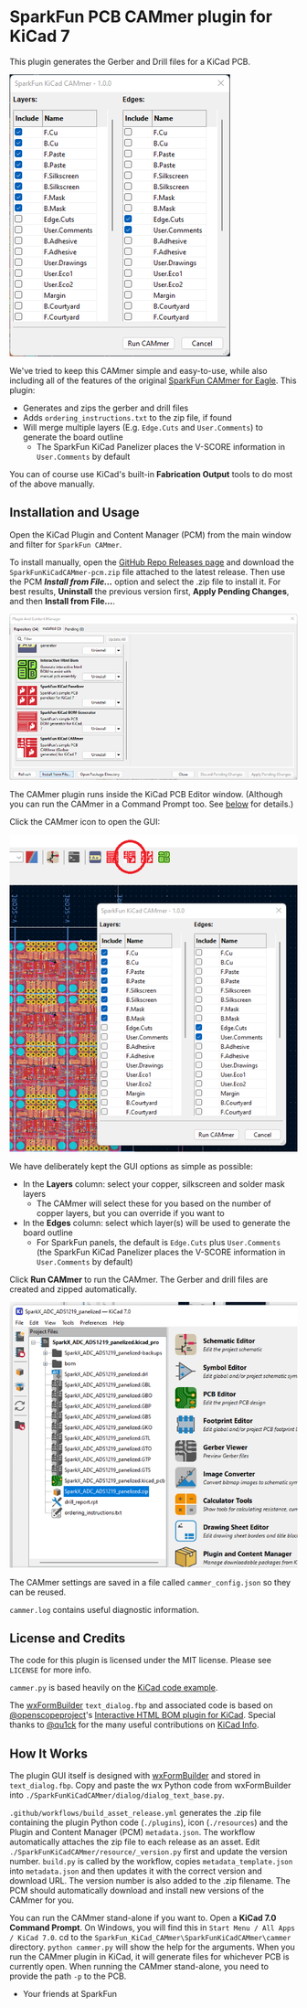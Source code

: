 # SparkFun PCB CAMmer plugin for KiCad 7

This plugin generates the Gerber and Drill files for a KiCad PCB.

![CAMmer](./img/cammer.png)

We've tried to keep this CAMmer simple and easy-to-use, while also including all of the features of the original [SparkFun CAMmer for Eagle](https://github.com/sparkfun/SparkFun_Eagle_Settings/blob/main/ulp/SparkFun-CAMmer.ulp). This plugin:

* Generates and zips the gerber and drill files
* Adds `ordering_instructions.txt` to the zip file, if found
* Will merge multiple layers (E.g. `Edge.Cuts` and `User.Comments`) to generate the board outline
  * The SparkFun KiCad Panelizer places the V-SCORE information in `User.Comments` by default

You can of course use KiCad's built-in **Fabrication Output** tools to do most of the above manually.

## Installation and Usage

Open the KiCad Plugin and Content Manager (PCM) from the main window and filter for `SparkFun CAMmer`.

To install manually, open the [GitHub Repo Releases page](https://github.com/sparkfun/SparkFun_KiCad_CAMmer/releases) and download the `SparkFunKiCadCAMmer-pcm.zip` file attached to the latest release. Then use the PCM _**Install from File...**_ option and select the .zip file to install it. For best results, **Uninstall** the previous version first, **Apply Pending Changes**, and then **Install from File...**.

![Install manually](./img/install_from_file.png)

The CAMmer plugin runs inside the KiCad PCB Editor window. (Although you can run the CAMmer in a Command Prompt too. See [below](#how-it-works) for details.)

Click the CAMmer icon to open the GUI:

![Open CAMmer](./img/run_cammer.png)

We have deliberately kept the GUI options as simple as possible:

* In the **Layers** column: select your copper, silkscreen and solder mask layers
  * The CAMmer will select these for you based on the number of copper layers, but you can override if you want to
* In the **Edges** column: select which layer(s) will be used to generate the board outline
  * For SparkFun panels, the default is `Edge.Cuts` plus `User.Comments` (the SparkFun KiCad Panelizer places the V-SCORE information in `User.Comments` by default)

Click **Run CAMmer** to run the CAMmer. The Gerber and drill files are created and zipped automatically.

![Run CAMmer](./img/run_cammer_2.png)

The CAMmer settings are saved in a file called `cammer_config.json` so they can be reused.

`cammer.log` contains useful diagnostic information.

## License and Credits

The code for this plugin is licensed under the MIT license. Please see `LICENSE` for more info.

`cammer.py` is based heavily on the [KiCad code example](https://gitlab.com/kicad/code/kicad/-/blob/master/demos/python_scripts_examples/plot_board.py).

The [wxFormBuilder](https://github.com/wxFormBuilder/wxFormBuilder/releases) `text_dialog.fbp` and associated code is based on [@openscopeproject](https://github.com/openscopeproject)'s [Interactive HTML BOM plugin for KiCad](https://github.com/openscopeproject/InteractiveHtmlBom). Special thanks to [@qu1ck](https://github.com/qu1ck) for the many useful contributions on [KiCad Info](https://forum.kicad.info/).

## How It Works

The plugin GUI itself is designed with [wxFormBuilder](https://github.com/wxFormBuilder/wxFormBuilder/releases) and stored in `text_dialog.fbp`.
Copy and paste the wx Python code from wxFormBuilder into `./SparkFunKiCadCAMmer/dialog/dialog_text_base.py`.

`.github/workflows/build_asset_release.yml` generates the .zip file containing the plugin Python code (`./plugins`), icon (`./resources`) and the Plugin and Content Manager (PCM) `metadata.json`. The workflow automatically attaches the zip file to each release as an asset. Edit `./SparkFunKiCadCAMmer/resource/_version.py` first and update the version number. `build.py` is called by the workflow, copies `metadata_template.json` into `metadata.json` and then updates it with the correct version and download URL. The version number is also added to the .zip filename. The PCM should automatically download and install new versions of the CAMmer for you.

You can run the CAMmer stand-alone if you want to. Open a **KiCad 7.0 Command Prompt**. On Windows, you will find this in `Start Menu / All Apps / KiCad 7.0`. cd to the `SparkFun_KiCad_CAMmer\SparkFunKiCadCAMmer\cammer` directory. `python cammer.py` will show the help for the arguments. When you run the CAMmer plugin in KiCad, it will generate files for whichever PCB is currently open. When running the CAMmer stand-alone, you need to provide the path `-p` to the PCB.

- Your friends at SparkFun

